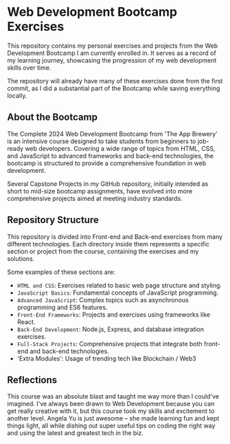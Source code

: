# Web Development Bootcamp Exercises

This repository contains my personal exercises and projects from the Web Development Bootcamp I am currently enrolled in. It serves as a record of my learning journey, showcasing the progression of my web development skills over time.

The repository will already have many of these exercises done from the first commit, as I did a substantial part of the Bootcamp while saving everything locally.

## About the Bootcamp

The Complete 2024 Web Development Bootcamp from 'The App Brewery' is an intensive course designed to take students from beginners to job-ready web developers. Covering a wide range of topics from HTML, CSS, and JavaScript to advanced frameworks and back-end technologies, the bootcamp is structured to provide a comprehensive foundation in web development.

Several Capstone Projects in my GitHub repository, initially intended as short to mid-size bootcamp assignments, have evolved into more comprehensive projects aimed at meeting industry standards.

## Repository Structure

This repository is divided into Front-end and Back-end exercises from many different technologies. Each directory inside them represents a specific section or project from the course, containing the exercises and my solutions.

Some examples of these sections are:

- `HTML and CSS`: Exercises related to basic web page structure and styling.
- `JavaScript Basics`: Fundamental concepts of JavaScript programming.
- `Advanced JavaScript`: Complex topics such as asynchronous programming and ES6 features.
- `Front-End Frameworks`: Projects and exercises using frameworks like React.
- `Back-End Development`: Node.js, Express, and database integration exercises.
- `Full-Stack Projects`: Comprehensive projects that integrate both front-end and back-end technologies.
- 'Extra Modules': Usage of trending tech like Blockchain / Web3

## Reflections

This course was an absolute blast and taught me way more than I could've imagined. I've always been drawn to Web Development because you can get really creative with it, but this course took my skills and excitement to another level. Angela Yu is just awesome – she made learning fun and kept things light, all while dishing out super useful tips on coding the right way and using the latest and greatest tech in the biz.
